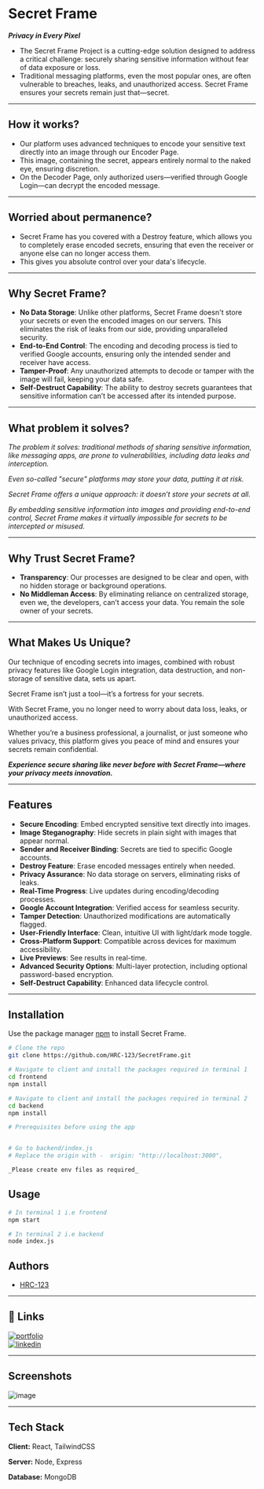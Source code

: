 
# Secret Frame  
_**Privacy in Every Pixel**_  

- The Secret Frame Project is a cutting-edge solution designed to address a critical challenge: securely sharing sensitive information without fear of data exposure or loss.  
- Traditional messaging platforms, even the most popular ones, are often vulnerable to breaches, leaks, and unauthorized access. Secret Frame ensures your secrets remain just that—secret.  

---

## How it works?  
- Our platform uses advanced techniques to encode your sensitive text directly into an image through our Encoder Page.  
- This image, containing the secret, appears entirely normal to the naked eye, ensuring discretion.  
- On the Decoder Page, only authorized users—verified through Google Login—can decrypt the encoded message.  

---

## Worried about permanence?  
- Secret Frame has you covered with a Destroy feature, which allows you to completely erase encoded secrets, ensuring that even the receiver or anyone else can no longer access them.  
- This gives you absolute control over your data's lifecycle.  

---

## Why Secret Frame?  
- **No Data Storage**: Unlike other platforms, Secret Frame doesn't store your secrets or even the encoded images on our servers. This eliminates the risk of leaks from our side, providing unparalleled security.  
- **End-to-End Control**: The encoding and decoding process is tied to verified Google accounts, ensuring only the intended sender and receiver have access.  
- **Tamper-Proof**: Any unauthorized attempts to decode or tamper with the image will fail, keeping your data safe.  
- **Self-Destruct Capability**: The ability to destroy secrets guarantees that sensitive information can’t be accessed after its intended purpose.  

---

## What problem it solves?  
_The problem it solves: traditional methods of sharing sensitive information, like messaging apps, are prone to vulnerabilities, including data leaks and interception._  

_Even so-called "secure" platforms may store your data, putting it at risk._  

_Secret Frame offers a unique approach: it doesn’t store your secrets at all._  

_By embedding sensitive information into images and providing end-to-end control, Secret Frame makes it virtually impossible for secrets to be intercepted or misused._  

---

## Why Trust Secret Frame?  
- **Transparency**: Our processes are designed to be clear and open, with no hidden storage or background operations.  
- **No Middleman Access**: By eliminating reliance on centralized storage, even we, the developers, can’t access your data. You remain the sole owner of your secrets.  

---

## What Makes Us Unique?  
Our technique of encoding secrets into images, combined with robust privacy features like Google Login integration, data destruction, and non-storage of sensitive data, sets us apart.  

Secret Frame isn’t just a tool—it’s a fortress for your secrets.  

With Secret Frame, you no longer need to worry about data loss, leaks, or unauthorized access.  

Whether you’re a business professional, a journalist, or just someone who values privacy, this platform gives you peace of mind and ensures your secrets remain confidential.  

**_Experience secure sharing like never before with Secret Frame—where your privacy meets innovation._**  

---

## Features  

- **Secure Encoding**: Embed encrypted sensitive text directly into images.  
- **Image Steganography**: Hide secrets in plain sight with images that appear normal.  
- **Sender and Receiver Binding**: Secrets are tied to specific Google accounts.  
- **Destroy Feature**: Erase encoded messages entirely when needed.  
- **Privacy Assurance**: No data storage on servers, eliminating risks of leaks.  
- **Real-Time Progress**: Live updates during encoding/decoding processes.  
- **Google Account Integration**: Verified access for seamless security.  
- **Tamper Detection**: Unauthorized modifications are automatically flagged.  
- **User-Friendly Interface**: Clean, intuitive UI with light/dark mode toggle.  
- **Cross-Platform Support**: Compatible across devices for maximum accessibility.  
- **Live Previews**: See results in real-time.  
- **Advanced Security Options**: Multi-layer protection, including optional password-based encryption.  
- **Self-Destruct Capability**: Enhanced data lifecycle control.  

---


## Installation

Use the package manager [npm](https://www.npmjs.com/) to install Secret Frame.

```bash
# Clone the repo
git clone https://github.com/HRC-123/SecretFrame.git

# Navigate to client and install the packages required in terminal 1
cd frontend
npm install

# Navigate to client and install the packages required in terminal 2
cd backend
npm install

# Prerequisites before using the app


# Go to backend/index.js
# Replace the origin with -  origin: "http://localhost:3000",

_Please create env files as required_
```

## Usage

```bash
# In terminal 1 i.e frontend
npm start

# In terminal 2 i.e backend
node index.js
```

## Authors  

- [HRC-123](https://github.com/HRC-123)  

---

## 🔗 Links  
[![portfolio](https://img.shields.io/badge/my_portfolio-000?style=for-the-badge&logo=ko-fi&logoColor=white)](https://ramcharanhanumanthu.onrender.com/)  
[![linkedin](https://img.shields.io/badge/linkedin-0A66C2?style=for-the-badge&logo=linkedin&logoColor=white)](https://www.linkedin.com/in/ramcharanhanumanthu/)  

---

## Screenshots  

![image](https://github.com/user-attachments/assets/cda8e957-94eb-4760-832f-08084fda61cc)
 

---

## Tech Stack  

**Client:** React, TailwindCSS  

**Server:** Node, Express  

**Database:** MongoDB  
